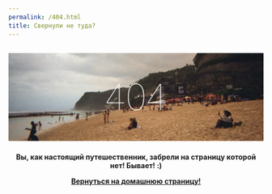 ```yaml
---
permalink: /404.html
title: Свернули не туда?
---
```

![404 on Bali](/pictures/404.webp)
---
<div align="center">
<b>Вы, как настоящий путешественник, забрели на страницу которой нет! Бывает! :)</b>

<b><a href="https://vagabondity.com">Вернуться на домашнюю страницу!</a></b>
</div>